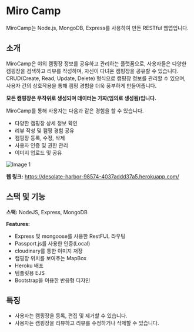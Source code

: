 # Miro Camp

MiroCamp는 Node.js, MongoDB, Express를 사용하여 만든 RESTful 웹앱입니다.

## 소개

MiroCamp은 야외 캠핑장 정보를 공유하고 관리하는 플랫폼으로, 사용자들은 다양한 캠핑장을 검색하고 리뷰를 작성하며, 자신이 다녀온 캠핑장을 공유할 수 있습니다. CRUD(Create, Read, Update, Delete) 형식으로 캠핑장 정보를 관리할 수 있으며, 사용자 간의 상호작용을 통해 캠핑 경험을 더욱 풍부하게 만들어줍니다.

**모든 캠핑장은 무작위로 생성되며 데이터는 가짜(임의로 생성됨)입니다.**

MiroCamp를 통해 사용자는 다음과 같은 경험을 할 수 있습니다.

- 다양한 캠핑장 상세 정보 확인
- 리뷰 작성 및 캠핑 경험 공유
- 캠핑장 등록, 수정, 삭제
- 사용자 인증 및 권한 관리
- 이미지 업로드 및 공유

![Image 1](https://res.cloudinary.com/dxk1akbrt/image/upload/v1692643596/Miro/k67y8cbr3zxmd3jadvjf.png)

**웹 링크:** https://desolate-harbor-98574-4037addd37a5.herokuapp.com/

## 스택 및 기능

**스택:** NodeJS, Express, MongoDB

**Features:**

- Express 및 mongoose를 사용한 RestFUL 라우팅
- Passport.js를 사용한 인증(Local)
- cloudinary를 통한 이미지 저장
- 캠핑장 위치를 보여주는 MapBox
- Heroku 배포
- 템플릿용 EJS
- Bootstrap을 이용한 반응형 디자인

## 특징

- 사용자는 캠핑장을 등록, 편집 및 제거할 수 있습니다.
- 사용자는 캠핑장을 리뷰하고 리뷰를 수정하거나 삭제할 수 있습니다.

<!-- bcrypt와 bcryptjs 패키지 설치 시 주의할점.

- bcrypt는

  - 브라우저에서는 실행되지 않음.
  - Node를 대상으로 서버에서 사용.
  - C++구현되었으며 속도가 더 빠름

- bcryptjs
- 자바스트립트로 제작됨.
- 클라이언트에서도 사용가능 (서버도 가능)

현재 프로젝트에서는 bcryptjs를 사용~! -->
